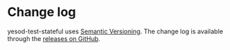 # Change log

yesod-test-stateful uses [Semantic Versioning][].
The change log is available through the [releases on GitHub][].

[Semantic Versioning]: http://semver.org/spec/v2.0.0.html
[releases on GitHub]: https://github.com/whittle/yesod-test-stateful/releases
